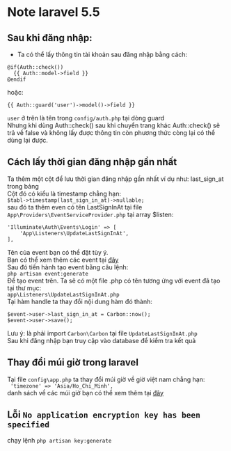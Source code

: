 
# Note laravel 5.5

## Sau khi đăng nhập:
* Ta có thể lấy thông tin tài khoản sau đăng nhập bằng cách:  
```
@if(Auth::check())
  {{ Auth::model->field }}
@endif
```  
hoặc:  
```
{{ Auth::guard('user')->model()->field }}
```  
`user` ở trên là tên trong `config/auth.php` tại dòng guard  
Nhưng khi dùng Auth::check() sau khi chuyển trang khác Auth::check() sẽ trả về false và không lấy được thông tin còn phương thức còng lại có thể dùng lại được.  
## Cách lấy thời gian đăng nhập gần nhất 

Ta thêm một cột để lưu thời gian đăng nhập gần nhất ví dụ như: last_sign_at trong bảng  
Cột đó có kiểu là timestamp chẳng hạn:  
`$tabl->timestamp(last_sign_in_at)->nullable;`  
sau đó ta thêm even có tên LastSignInAt tại file `App\Providers\EventServiceProvider.php` tại array $listen:  
```
'Illuminate\Auth\Events\Login' => [
 	'App\Listeners\UpdateLastSignInAt',
],
```  
Tên của event bạn có thể đặt tùy ý.  
Bạn có thể xem thêm các event tại [đây](https://laravel.com/docs/5.5/events#registering-events-and-listeners)  
Sau đó tiến hành tạo event bằng câu lệnh:  
`php artisan event:generate`  
Để tạo event trên. Ta sẽ có một file .php có tên tương ứng với event đã tạo tại thư mục:  
`app\Listeners\UpdateLastSignInAt.php`  
Tại hàm handle ta thay đổi nội dung hàm đó thành:
```
$event->user->last_sign_in_at = Carbon::now();
$event->user->save();
```  
Lưu ý: là phải import `Carbon\Carbon` tại file `UpdateLastSignInAt.php`  
Sau khi đăng nhập bạn truy cập vào database để kiểm tra kết quả  

## Thay đổi múi giờ trong laravel
Tại file `config\app.php` ta thay đổi múi giờ về giờ việt nam chẳng hạn:  
` 'timezone' => 'Asia/Ho_Chi_Minh',`  
danh sách về các múi giờ bạn có thể xem thêm tại [đây](http://php.net/manual/en/timezones.php)  
## Lỗi `No application encryption key has been specified`
chạy lệnh `php artisan key:generate`  
